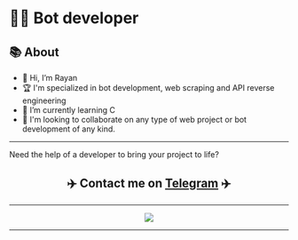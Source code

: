 <h1>👨‍💻 Bot developer</h1>

<h2>📚 About </h2>

- 👋 Hi, I’m Rayan
- 🏆 I'm specialized in bot development, web scraping and API reverse engineering
- 🌱 I’m currently learning C
- 🚀 I'm looking to collaborate on any type of web project or bot development of any kind.


----

Need the help of a developer to bring your project to life?
<h2 align="center">✈️ Contact me on <a href="https://t.me/rayan960">Telegram</a> ✈️</h2>

----

<p align="center">
  <a href="https://skillicons.dev" align="center">
    <img src="https://skillicons.dev/icons?i=python,html,css,php,mysql,bootstrap,linux,windows,vscode,bash,java,selenium,androidstudio,kotlin,sass,sqlite,c,docker&perline=9"/>
  </a>
</p>

----

